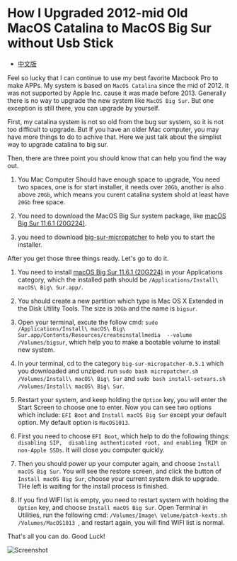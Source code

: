 # How I Upgraded 2012-mid Old MacOS Catalina to MacOS Big Sur without Usb Stick

- [中文版](blogs/cn-how-I-upgrade-12-mid-catalina-to-bigsur-without-usb-stick.md)

Feel so lucky that I can continue to use my best favorite Macbook Pro to make APPs. My system is based on `MacOS Catalina` since the mid of 2012. It was not supported by Apple Inc. cause it was made before 2013. Generally there is no way to upgrade the new system like `MacOS Big Sur`. But one exception is still there, you can upgrade by yourself. 

First, my catalina system is not so old from the bug sur system, so it is not too difficult to upgrade. But If you have an older Mac computer, you may have more things to do to achive that. Here we just talk about the simplist way to upgrade catalina to big sur.

Then, there are three point you should know that can help you find the way out.

1. You Mac Computer Should have enough space to upgrade, You need two spaces, one is for start installer, it needs over `20Gb`, another is also above `20Gb`, which means you curent catalina system shold at least have `20Gb` free space.

2. You need to download the MacOS Big Sur system package, like [macOS Big Sur 11.6.1 \(20G224\)](https://support.apple.com/en-us/HT211683).

3. you need to download  [big-sur-micropatcher](https://github.com/barrykn/big-sur-micropatcher) to help you to start the installer.

After you get those three things ready. Let's go to do it.

1. You need to install [macOS Big Sur 11.6.1 \(20G224\)](https://support.apple.com/en-us/HT211683) in your Applications category, which the installed path should be `/Applications/Install\ macOS\ Big\ Sur.app/`.

2. You should create a new partition which type is Mac OS X Extended in the Disk Utility Tools. The size is `20Gb` and the name is `bigsur`.

3. Open your terminal, excute the follow cmd: `sudo /Applications/Install\ macOS\ Big\ Sur.app/Contents/Resources/createinstallmedia 
--volume /Volumes/bigsur`, which help you to make a bootable volume to install new system.

4. In your terminal, cd to the category `big-sur-micropatcher-0.5.1` which you downloaded and unziped. run `sudo bash micropatcher.sh /Volumes/Install\ macOS\ Big\ Sur` and `sudo bash install-setvars.sh /Volumes/Install\ macOS\ Big\ Sur`.

5. Restart your system, and keep holding the `Option` key, you will enter the Start Screen to choose one to enter. Now you can see two options which include: `EFI Boot` and `Install macOS Big Sur` except your default option. My default option is `MacOS1013`.

6. First you need to choose `EFI Boot`, which help to do the following things: `disabling SIP, 
disabling authenticated root, and enabling TRIM on non-Apple SSDs`. It will close you computer quickly.

7. Then you should power up your computer again, and choose `Install macOS Big Sur`. You will see the restore screen, and click the button of `Install macOS Big Sur`, choose your current system disk to upgrade.
THe left is waiting for the install process is finished.

8. If you find WIFI list is empty, you need to restart system with holding the `Option` key, and choose `Install macOS Big Sur`. Open Terminal in Utilities, run the following cmd: `/Volumes/Image\ Volume/patch-kexts.sh /Volumes/MacOS1013
`, and restart again, you will find WIFI list is normal.

That's all you can do. Good Luck!

![Screenshot](https://adamgogogo.github.io/coding-life/img/1638885880082.jpg)








